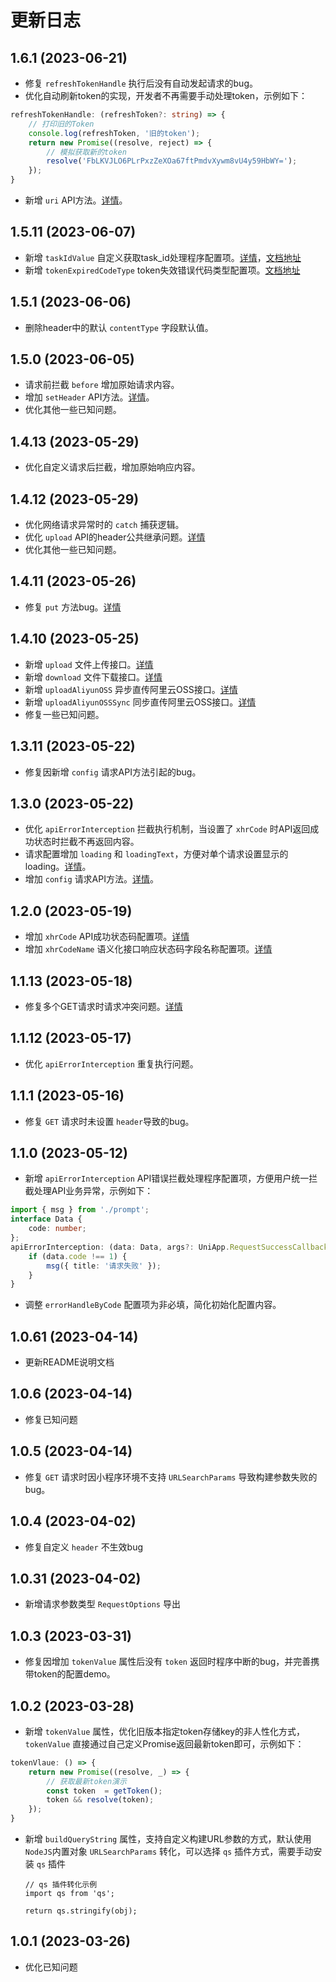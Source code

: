 # 更新日志

## 1.6.1  (2023-06-21)
+ 修复 `refreshTokenHandle` 执行后没有自动发起请求的bug。
+ 优化自动刷新token的实现，开发者不再需要手动处理token，示例如下：

```ts
refreshTokenHandle: (refreshToken?: string) => {
	// 打印旧的Token
    console.log(refreshToken, '旧的token');
	return new Promise((resolve, reject) => {
		// 模拟获取新的token
		resolve('FbLKVJLO6PLrPxzZeXOa67ftPmdvXywm8vU4y59HbWY=');
	});
}
```
+ 新增 `uri` API方法。[详情](/api/uri)。

## 1.5.11 (2023-06-07)
+ 新增 `taskIdValue` 自定义获取task_id处理程序配置项。[详情](https://github.com/kviewui/lwu-request/pull/11)，[文档地址](/config/global.html#taskidvalue)
+ 新增 `tokenExpiredCodeType` token失效错误代码类型配置项。[文档地址](/config/global.html#tokenexpiredcodetype)

## 1.5.1 (2023-06-06)
+ 删除header中的默认 `contentType` 字段默认值。

## 1.5.0  (2023-06-05)
+ 请求前拦截 `before` 增加原始请求内容。
+ 增加 `setHeader` API方法。[详情](/api/setHeader.html)。
+ 优化其他一些已知问题。

## 1.4.13 (2023-05-29)
+ 优化自定义请求后拦截，增加原始响应内容。

## 1.4.12 (2023-05-29)
+ 优化网络请求异常时的 `catch` 捕获逻辑。
+ 优化 `upload` API的header公共继承问题。[详情](https://github.com/kviewui/lwu-request/issues/9)
+ 优化其他一些已知问题。

## 1.4.11 (2023-05-26)
+ 修复 `put` 方法bug。[详情](https://github.com/kviewui/lwu-request/issues/6)

## 1.4.10 (2023-05-25)
+ 新增 `upload` 文件上传接口。[详情](/api/upload)
+ 新增 `download` 文件下载接口。[详情](/api/download)
+ 新增 `uploadAliyunOSS` 异步直传阿里云OSS接口。[详情](/api/aliyun#uploadaliyunoss)
+ 新增 `uploadAliyunOSSSync` 同步直传阿里云OSS接口。[详情](/api/aliyun#uploadaliyunosssync)
+ 修复一些已知问题。

## 1.3.11	(2023-05-22)
+ 修复因新增 `config` 请求API方法引起的bug。

## 1.3.0	(2023-05-22)
+ 优化 `apiErrorInterception` 拦截执行机制，当设置了 `xhrCode` 时API返回成功状态时拦截不再返回内容。
+ 请求配置增加 `loading` 和 `loadingText`，方便对单个请求设置显示的loading。[详情](/config/request.html#loading)。
+ 增加 `config` 请求API方法。[详情](/api/config.html)。

## 1.2.0	(2023-05-19)
+ 增加 `xhrCode` API成功状态码配置项。[详情](/config/global#xhrcode)
+ 增加 `xhrCodeName` 语义化接口响应状态码字段名称配置项。[详情](/config/global#xhrcodename)

## 1.1.13	(2023-05-18)
+ 修复多个GET请求时请求冲突问题。[详情](https://github.com/kviewui/lwu-request/issues/3)

## 1.1.12	(2023-05-17)
+ 优化 	`apiErrorInterception` 重复执行问题。

## 1.1.1	(2023-05-16)
+ 修复 `GET` 请求时未设置 `header`导致的bug。

## 1.1.0	(2023-05-12)
+ 新增 `apiErrorInterception` API错误拦截处理程序配置项，方便用户统一拦截处理API业务异常，示例如下：

```ts
import { msg } from './prompt';
interface Data {
	code: number;
};
apiErrorInterception: (data: Data, args?: UniApp.RequestSuccessCallbackResult) => {
	if (data.code !== 1) {
		msg({ title: '请求失败' });
	}
}
```
+ 调整 `errorHandleByCode` 配置项为非必填，简化初始化配置内容。

## 1.0.61	(2023-04-14)
+ 更新README说明文档

## 1.0.6	(2023-04-14)
+ 修复已知问题

## 1.0.5	(2023-04-14)
+ 修复 `GET` 请求时因小程序环境不支持 `URLSearchParams` 导致构建参数失败的bug。

## 1.0.4	(2023-04-02)
+ 修复自定义 `header` 不生效bug

## 1.0.31	(2023-04-02)
+ 新增请求参数类型 `RequestOptions` 导出

## 1.0.3	(2023-03-31)
+ 修复因增加 `tokenValue` 属性后没有 `token` 返回时程序中断的bug，并完善携带token的配置demo。

## 1.0.2	(2023-03-28)
+ 新增 `tokenValue` 属性，优化旧版本指定token存储key的非人性化方式，`tokenValue` 直接通过自己定义Promise返回最新token即可，示例如下：  

```js
tokenVlaue: () => {
	return new Promise((resolve, _) => {
		// 获取最新token演示
		const token  = getToken();
		token && resolve(token);
	});
}
```
+ 新增 `buildQueryString` 属性，支持自定义构建URL参数的方式，默认使用 `NodeJS`内置对象 `URLSearchParams` 转化，可以选择 `qs` 插件方式，需要手动安装 `qs` 插件  

	```
	// qs 插件转化示例
	import qs from 'qs';

	return qs.stringify(obj);
	```

## 1.0.1    (2023-03-26)
+ 优化已知问题